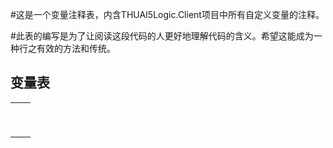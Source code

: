 #这是一个变量注释表，内含THUAI5Logic.Client项目中所有自定义变量的注释。

#此表的编写是为了让阅读这段代码的人更好地理解代码的含义。希望这能成为一种行之有效的方法和传统。









##                                                             变量表



|      |      |
| :--: | ---- |
|      |      |
|      |      |
|      |      |
|      |      |
|      |      |
|      |      |
|      |      |
|      |      |
|      |      |

